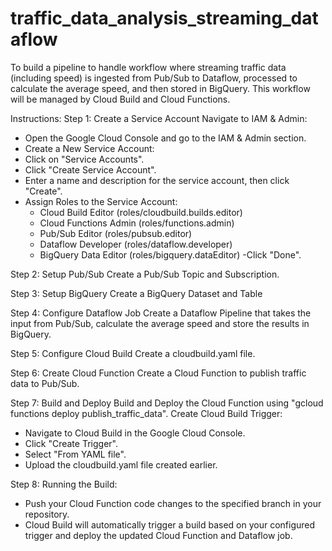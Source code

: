 # traffic_data_analysis_streaming_dataflow
To build a pipeline to handle workflow where streaming traffic data (including speed) is ingested from Pub/Sub to Dataflow, processed to calculate the average speed, and then stored in BigQuery. This workflow will be managed by Cloud Build and Cloud Functions.

Instructions:
Step 1: Create a Service Account
Navigate to IAM & Admin:
- Open the Google Cloud Console and go to the IAM & Admin section.
- Create a New Service Account:
- Click on "Service Accounts".
- Click "Create Service Account".
- Enter a name and description for the service account, then click "Create".
- Assign Roles to the Service Account:
  - Cloud Build Editor (roles/cloudbuild.builds.editor)
  - Cloud Functions Admin (roles/functions.admin)
  - Pub/Sub Editor (roles/pubsub.editor)
  - Dataflow Developer (roles/dataflow.developer)
  - BigQuery Data Editor (roles/bigquery.dataEditor)
-Click "Done".

Step 2: Setup Pub/Sub
Create a Pub/Sub Topic and Subscription.

Step 3: Setup BigQuery
Create a BigQuery Dataset and Table

Step 4: Configure Dataflow Job
Create a Dataflow Pipeline that takes the input from Pub/Sub, calculate the average speed and store the results in BigQuery.

Step 5: Configure Cloud Build
Create a cloudbuild.yaml file.

Step 6: Create Cloud Function
Create a Cloud Function to publish traffic data to Pub/Sub.

Step 7: Build and Deploy
Build and Deploy the Cloud Function using "gcloud functions deploy publish_traffic_data".
Create Cloud Build Trigger:
- Navigate to Cloud Build in the Google Cloud Console.
- Click "Create Trigger".
- Select "From YAML file".
- Upload the cloudbuild.yaml file created earlier.

Step 8: Running the Build:
- Push your Cloud Function code changes to the specified branch in your repository.
- Cloud Build will automatically trigger a build based on your configured trigger and deploy the updated Cloud Function and Dataflow job.

